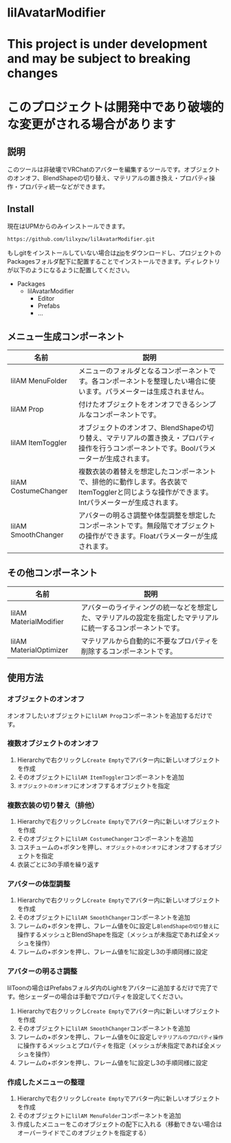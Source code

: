 lilAvatarModifier
====

# This project is under development and may be subject to breaking changes
# このプロジェクトは開発中であり破壊的な変更がされる場合があります

## 説明

このツールは非破壊でVRChatのアバターを編集するツールです。オブジェクトのオンオフ、BlendShapeの切り替え、マテリアルの置き換え・プロパティ操作・プロパティ統一などができます。

## Install

現在はUPMからのみインストールできます。

```
https://github.com/lilxyzw/lilAvatarModifier.git
```

もしgitをインストールしていない場合は[zip](https://github.com/lilxyzw/lilAvatarModifier/archive/refs/heads/main.zip)をダウンロードし、プロジェクトのPackagesフォルダ配下に配置することでインストールできます。ディレクトリが以下のようになるように配置してください。

- Packages
  - lilAvatarModifier
    - Editor
    - Prefabs
    - ...

## メニュー生成コンポーネント

|名前|説明|
|-|-|
|lilAM MenuFolder|メニューのフォルダとなるコンポーネントです。各コンポーネントを整理したい場合に使います。パラメーターは生成されません。|
|lilAM Prop|付けたオブジェクトをオンオフできるシンプルなコンポーネントです。|
|lilAM ItemToggler|オブジェクトのオンオフ、BlendShapeの切り替え、マテリアルの置き換え・プロパティ操作を行うコンポーネントです。Boolパラメーターが生成されます。|
|lilAM CostumeChanger|複数衣装の着替えを想定したコンポーネントで、排他的に動作します。各衣装でItemTogglerと同じような操作ができます。Intパラメーターが生成されます。|
|lilAM SmoothChanger|アバターの明るさ調整や体型調整を想定したコンポーネントです。無段階でオブジェクトの操作ができます。Floatパラメーターが生成されます。|

## その他コンポーネント

|名前|説明|
|-|-|
|lilAM MaterialModifier|アバターのライティングの統一などを想定した、マテリアルの設定を指定したマテリアルに統一するコンポーネントです。|
|lilAM MaterialOptimizer|マテリアルから自動的に不要なプロパティを削除するコンポーネントです。|

## 使用方法

### オブジェクトのオンオフ

オンオフしたいオブジェクトに`lilAM Prop`コンポーネントを追加するだけです。

### 複数オブジェクトのオンオフ

1. Hierarchyで右クリックし`Create Empty`でアバター内に新しいオブジェクトを作成
2. そのオブジェクトに`lilAM ItemToggler`コンポーネントを追加
3. `オブジェクトのオンオフ`にオンオフするオブジェクトを指定

### 複数衣装の切り替え（排他）

1. Hierarchyで右クリックし`Create Empty`でアバター内に新しいオブジェクトを作成
2. そのオブジェクトに`lilAM CostumeChanger`コンポーネントを追加
3. コスチュームの+ボタンを押し、`オブジェクトのオンオフ`にオンオフするオブジェクトを指定
4. 衣装ごとに3の手順を繰り返す

### アバターの体型調整

1. Hierarchyで右クリックし`Create Empty`でアバター内に新しいオブジェクトを作成
2. そのオブジェクトに`lilAM SmoothChanger`コンポーネントを追加
3. フレームの+ボタンを押し、フレーム値を0に設定し`BlendShapeの切り替え`に操作するメッシュとBlendShapeを指定（メッシュが未指定であれば全メッシュを操作）
4. フレームの+ボタンを押し、フレーム値を1に設定し3の手順同様に設定

### アバターの明るさ調整

lilToonの場合はPrefabsフォルダ内のLightをアバターに追加するだけで完了です。他シェーダーの場合は手動でプロパティを設定してください。

1. Hierarchyで右クリックし`Create Empty`でアバター内に新しいオブジェクトを作成
2. そのオブジェクトに`lilAM SmoothChanger`コンポーネントを追加
3. フレームの+ボタンを押し、フレーム値を0に設定し`マテリアルのプロパティ操作`に操作するメッシュとプロパティを指定（メッシュが未指定であれば全メッシュを操作）
4. フレームの+ボタンを押し、フレーム値を1に設定し3の手順同様に設定

### 作成したメニューの整理

1. Hierarchyで右クリックし`Create Empty`でアバター内に新しいオブジェクトを作成
2. そのオブジェクトに`lilAM MenuFolder`コンポーネントを追加
3. 作成したメニューをこのオブジェクトの配下に入れる（移動できない場合はオーバーライドでこのオブジェクトを指定する）
